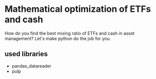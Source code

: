 # Mathematical optimization of ETFs and cash

How do you find the best mixing ratio of ETFs and cash in asset management? Let's make python do the job for you.

## used libraries
- pandas_datareader
- pulp
